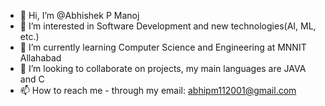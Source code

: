 - 👋 Hi, I’m @Abhishek P Manoj
- 👀 I’m interested in Software Development and new technologies(AI, ML, etc.)
- 🌱 I’m currently learning Computer Science and Engineering at MNNIT Allahabad 
- 💞️ I’m looking to collaborate on projects, my main languages are JAVA and C
- 📫 How to reach me - through my email: abhipm112001@gmail.com
  
  

<!---
Abhishek-P-M/Abhishek-P-M is a ✨ special ✨ repository because its `README.md` (this file) appears on your GitHub profile.
You can click the Preview link to take a look at your changes.
--->
